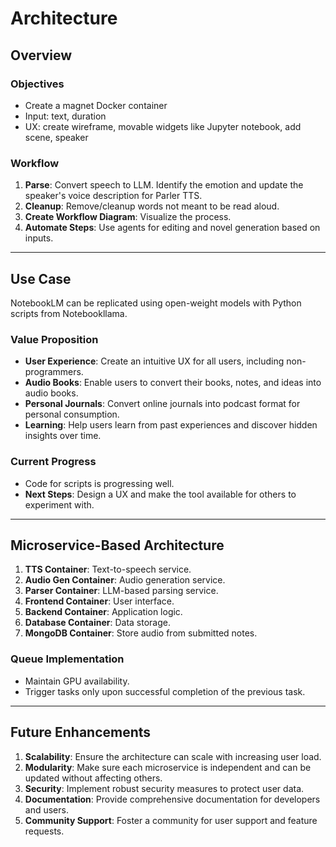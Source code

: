 # Architecture

## Overview

### Objectives

- Create a magnet Docker container
- Input: text, duration
- UX: create wireframe, movable widgets like Jupyter notebook, add scene, speaker

### Workflow

1. **Parse**: Convert speech to LLM. Identify the emotion and update the speaker's voice description for Parler TTS.
2. **Cleanup**: Remove/cleanup words not meant to be read aloud.
3. **Create Workflow Diagram**: Visualize the process.
4. **Automate Steps**: Use agents for editing and novel generation based on inputs.

---

## Use Case

NotebookLM can be replicated using open-weight models with Python scripts from Notebookllama.

### Value Proposition

- **User Experience**: Create an intuitive UX for all users, including non-programmers.
- **Audio Books**: Enable users to convert their books, notes, and ideas into audio books.
- **Personal Journals**: Convert online journals into podcast format for personal consumption.
- **Learning**: Help users learn from past experiences and discover hidden insights over time.

### Current Progress

- Code for scripts is progressing well.
- **Next Steps**: Design a UX and make the tool available for others to experiment with.

---

## Microservice-Based Architecture

1. **TTS Container**: Text-to-speech service.
2. **Audio Gen Container**: Audio generation service.
3. **Parser Container**: LLM-based parsing service.
4. **Frontend Container**: User interface.
5. **Backend Container**: Application logic.
6. **Database Container**: Data storage.
7. **MongoDB Container**: Store audio from submitted notes.

### Queue Implementation

- Maintain GPU availability.
- Trigger tasks only upon successful completion of the previous task.

---

## Future Enhancements

1. **Scalability**: Ensure the architecture can scale with increasing user load.
2. **Modularity**: Make sure each microservice is independent and can be updated without affecting others.
3. **Security**: Implement robust security measures to protect user data.
4. **Documentation**: Provide comprehensive documentation for developers and users.
5. **Community Support**: Foster a community for user support and feature requests.
